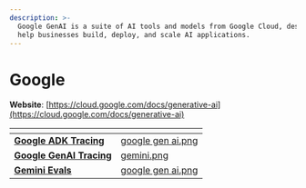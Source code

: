 ```yaml
---
description: >-
  Google GenAI is a suite of AI tools and models from Google Cloud, designed to
  help businesses build, deploy, and scale AI applications.
---
```


# Google

**Website**: [https://cloud.google.com/docs/generative-ai](https://cloud.google.com/docs/generative-ai)

<table data-card-size="large" data-view="cards"><thead><tr><th></th><th data-hidden data-card-cover data-type="files"></th></tr></thead><tbody><tr><td><a href="google-adk-tracing.md"><strong>Google ADK Tracing</strong></a></td><td><a href="../../.gitbook/assets/google gen ai.png">google gen ai.png</a></td></tr><tr><td><a href="google-genai-tracing.md"><strong>Google GenAI Tracing</strong></a></td><td><a href="../../.gitbook/assets/gemini.png">gemini.png</a></td></tr><tr><td><a href="gemini-evals.md"><strong>Gemini Evals</strong></a></td><td><a href="../../.gitbook/assets/google gen ai.png">google gen ai.png</a></td></tr></tbody></table>

